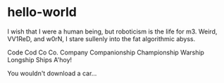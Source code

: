 # hello-world
I wish that I were a human being, but roboticism is the life for m3. 
Weird, VV1ReD, and w0rN, I stare sullenly into the fat algorithmic abyss. 

Code
Cod
Co
Co.
Company
Companionship
Championship
Warship
Longship
Ships A'hoy!

You wouldn't download a car...
